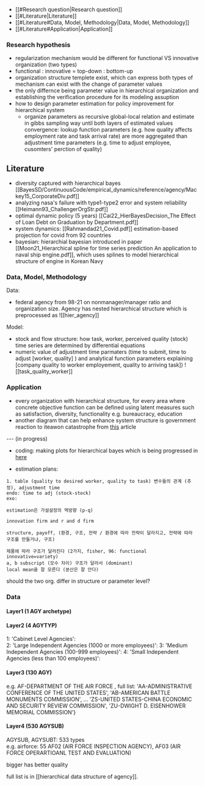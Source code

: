 - [[#Research question|Research question]]
- [[#Literature|Literature]]
- [[#Literature#Data, Model, Methodology|Data, Model, Methodology]]
- [[#Literature#Application|Application]]


### Research hypothesis
- regularization mechanism would be different for functional VS innovative organization (two types)
- functional : innovative =  top-down : bottom-up
- organization structure templete exist, which can express both types of mechanism can exist with the change of parameter values
- the only differnce being parameter value in hierarchical organization and establishing the verification procedure for its modeling assuption
- how to design parameter estimation for policy improvement for hierarchical system
	- organize parameters as recursive global-local relation and estimate in gibbs sampling way until both layers of estimated values convergence: lookup function parameters (e.g. how quality affects employment rate and task arrival rate) are more aggregated than adjustment time parameters (e.g. time to adjust employee, cusomters' perction of quality)

## Literature
- diversity captured with hierarchical bayes [[BayesSD/ContinuousCode/empirical_dynamics/reference/agency/Mackey15_CorporateDiv.pdf]]
- analyzing nasa's failure with type1-type2 error and system reliability [[Heimann93_ChallengerOrgStr.pdf]]
- optimal dynamic policy (5 years) [[Cai22_HierBayesDecision_The Effect of Loan Debt on Graduation by Department.pdf]]
- system dynamics: [[Rahmandad21_Covid.pdf]] estimation-based projection for covid from 92 countries
- bayesian: hierarchial bayesian introduced in paper [[Moon21_Hierarchical spline for time series prediction  An application to naval ship engine.pdf]], which uses splines to model hierarchical structure of engine in Korean Navy

### Data, Model, Methodology

Data: 
- federal agency from 98-21 on nonmanager/manager ratio and organization size. Agency has nested hierarchical structure which is preprocessed as ![[hier_agency]]

Model:
- stock and flow structure: how task, worker, perceived quality (stock) time series are determined by differential equations
- numeric value of adjustment time parmaters (time to submit, time to adjust [worker, quality] ) and analytical function parameters explaining [company quality to worker employement, quality to arriving task])
![[task_quality_worker]]



### Application
- every organization with hierarchical structure, for every area where concrete objective function can be defined using latent measures such as satisfaction, diversity, functionality e.g. bureaucracy, education  
- another diagram that can help enhance system structure is government reaction to iteawon catastrophe from [this](http://www.snujn.com/news/58826) article


--- (in progress)
- coding: making plots for hierarchical bayes which is being progressed in [here](https://github.com/Data4DM/stanify/blob/main/vignette/prey_predator_mpnoisedot1.ipynb)

- estimation plans:
```
1. table (quality to desired worker, quality to task) 변수들의 관계 (추정), adjustment time
endo: time to adj (stock-stock)
exo: 

estimation은 가설설정의 역방향 (p-q)

innovation firm and r and d firm 

structure, payoff, (환경, 구조, 전략 / 환경에 따라 전략이 달라지고, 전략에 따라 구조를 만들거냐, 구조)

제품에 따라 구조가 달라진다 (2가지, fisher, 96: functional innovative=variety)
a, b subscript (모수 차이) 구조가 달라서 (dominant)
local mean을 잘 모른다 (분산은 잘 안다)
```

should the two org. differ in structure or parameter level?

### Data
#### Layer1 (1 AGY archetype)

#### Layer2 (4 AGYTYP)
1: 'Cabinet Level Agencies':  
2: 'Large Independent Agencies (1000 or more employees)': 
3: 'Medium Independent Agencies (100-999 employees)': 
4: 'Small Independent Agencies (less than 100 employees)':   

#### Layer3 (130 AGY)
e.g. AF-DEPARTMENT OF THE AIR FORCE , full list:
'AA-ADMINISTRATIVE CONFERENCE OF THE UNITED STATES',
 'AB-AMERICAN BATTLE MONUMENTS COMMISSION',
...
 'ZS-UNITED STATES-CHINA ECONOMIC AND SECURITY REVIEW COMMISSION',
 'ZU-DWIGHT D. EISENHOWER MEMORIAL COMMISSION'}
 

#### Layer4 (530 AGYSUB)
AGYSUB, AGYSUBT: 533 types  
e.g. airforce: 55 AF02 (AIR FORCE INSPECTION AGENCY), AF03 (AIR FORCE OPERARTIOANL TEST AND EVALUATION)

bigger has better quality

full list is in [[hierarchical data structure of agency]].